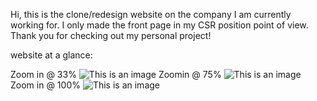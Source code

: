Hi, this is the clone/redesign website on the company I am currently working for. I only made the front page in my CSR position point of view. Thank you for checking out my personal project!

website at a glance:

Zoom in @ 33%
![This is an image](/screenshots/view1)
Zoomin @ 75%
![This is an image](/screenshots/view2)
Zoom in @ 100%
![This is an image](/screenshots/view3)
